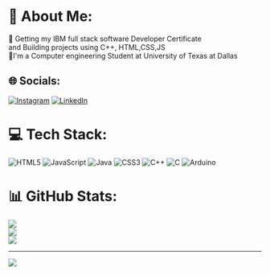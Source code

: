 # 💫 About Me:
🔭 Getting my IBM full stack software Developer Certificate <br>      and Building projects using C++, HTML,CSS,JS<br>💬I'm a Computer engineering Student at University of Texas at Dallas<br>


## 🌐 Socials:
[![Instagram](https://img.shields.io/badge/Instagram-%23E4405F.svg?logo=Instagram&logoColor=white)](https://instagram.com/https://www.instagram.com/adham.khallaf69/) [![LinkedIn](https://img.shields.io/badge/LinkedIn-%230077B5.svg?logo=linkedin&logoColor=white)](https://linkedin.com/in/https://www.linkedin.com/in/adham-khallaf-252170240/) 

# 💻 Tech Stack:
![HTML5](https://img.shields.io/badge/html5-%23E34F26.svg?style=for-the-badge&logo=html5&logoColor=white) ![JavaScript](https://img.shields.io/badge/javascript-%23323330.svg?style=for-the-badge&logo=javascript&logoColor=%23F7DF1E) ![Java](https://img.shields.io/badge/java-%23ED8B00.svg?style=for-the-badge&logo=openjdk&logoColor=white) ![CSS3](https://img.shields.io/badge/css3-%231572B6.svg?style=for-the-badge&logo=css3&logoColor=white) ![C++](https://img.shields.io/badge/c++-%2300599C.svg?style=for-the-badge&logo=c%2B%2B&logoColor=white) ![C](https://img.shields.io/badge/c-%2300599C.svg?style=for-the-badge&logo=c&logoColor=white) ![Arduino](https://img.shields.io/badge/-Arduino-00979D?style=for-the-badge&logo=Arduino&logoColor=white)
# 📊 GitHub Stats:
![](https://github-readme-stats.vercel.app/api?username=adhamkhallaf06&theme=dark&hide_border=false&include_all_commits=false&count_private=false)<br/>
![](https://github-readme-streak-stats.herokuapp.com/?user=adhamkhallaf06&theme=dark&hide_border=false)<br/>
![](https://github-readme-stats.vercel.app/api/top-langs/?username=adhamkhallaf06&theme=dark&hide_border=false&include_all_commits=false&count_private=false&layout=compact)

---
[![](https://visitcount.itsvg.in/api?id=adhamkhallaf06&icon=0&color=0)](https://visitcount.itsvg.in)

<!-- Proudly created with GPRM ( https://gprm.itsvg.in ) -->

